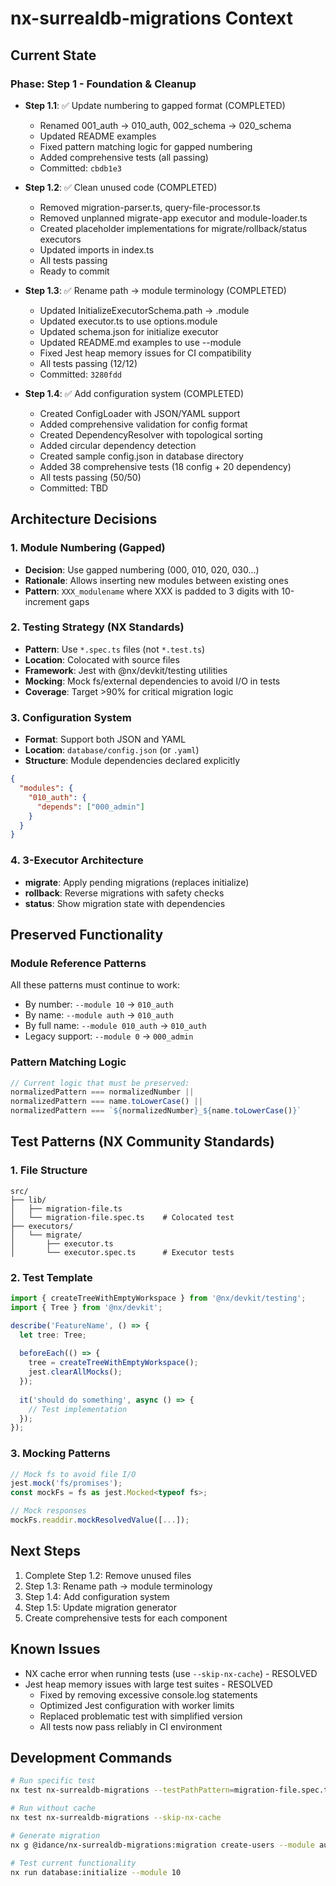 # nx-surrealdb-migrations Context

## Current State

### Phase: Step 1 - Foundation & Cleanup
- **Step 1.1**: ✅ Update numbering to gapped format (COMPLETED)
  - Renamed 001_auth → 010_auth, 002_schema → 020_schema
  - Updated README examples
  - Fixed pattern matching logic for gapped numbering
  - Added comprehensive tests (all passing)
  - Committed: `cbdb1e3`
  
- **Step 1.2**: ✅ Clean unused code (COMPLETED)
  - Removed migration-parser.ts, query-file-processor.ts
  - Removed unplanned migrate-app executor and module-loader.ts
  - Created placeholder implementations for migrate/rollback/status executors
  - Updated imports in index.ts
  - All tests passing
  - Ready to commit

- **Step 1.3**: ✅ Rename path → module terminology (COMPLETED)
  - Updated InitializeExecutorSchema.path → .module
  - Updated executor.ts to use options.module
  - Updated schema.json for initialize executor
  - Updated README.md examples to use --module
  - Fixed Jest heap memory issues for CI compatibility
  - All tests passing (12/12)
  - Committed: `3280fdd`

- **Step 1.4**: ✅ Add configuration system (COMPLETED)
  - Created ConfigLoader with JSON/YAML support
  - Added comprehensive validation for config format
  - Created DependencyResolver with topological sorting
  - Added circular dependency detection
  - Created sample config.json in database directory
  - Added 38 comprehensive tests (18 config + 20 dependency)
  - All tests passing (50/50)
  - Committed: TBD

## Architecture Decisions

### 1. Module Numbering (Gapped)
- **Decision**: Use gapped numbering (000, 010, 020, 030...)
- **Rationale**: Allows inserting new modules between existing ones
- **Pattern**: `XXX_modulename` where XXX is padded to 3 digits with 10-increment gaps

### 2. Testing Strategy (NX Standards)
- **Pattern**: Use `*.spec.ts` files (not `*.test.ts`)
- **Location**: Colocated with source files
- **Framework**: Jest with @nx/devkit/testing utilities
- **Mocking**: Mock fs/external dependencies to avoid I/O in tests
- **Coverage**: Target >90% for critical migration logic

### 3. Configuration System
- **Format**: Support both JSON and YAML
- **Location**: `database/config.json` (or `.yaml`)
- **Structure**: Module dependencies declared explicitly
```json
{
  "modules": {
    "010_auth": {
      "depends": ["000_admin"]
    }
  }
}
```

### 4. 3-Executor Architecture
- **migrate**: Apply pending migrations (replaces initialize)
- **rollback**: Reverse migrations with safety checks
- **status**: Show migration state with dependencies

## Preserved Functionality

### Module Reference Patterns
All these patterns must continue to work:
- By number: `--module 10` → `010_auth`
- By name: `--module auth` → `010_auth`
- By full name: `--module 010_auth` → `010_auth`
- Legacy support: `--module 0` → `000_admin`

### Pattern Matching Logic
```typescript
// Current logic that must be preserved:
normalizedPattern === normalizedNumber ||
normalizedPattern === name.toLowerCase() ||
normalizedPattern === `${normalizedNumber}_${name.toLowerCase()}`
```

## Test Patterns (NX Community Standards)

### 1. File Structure
```
src/
├── lib/
│   ├── migration-file.ts
│   └── migration-file.spec.ts    # Colocated test
├── executors/
│   └── migrate/
│       ├── executor.ts
│       └── executor.spec.ts      # Executor tests
```

### 2. Test Template
```typescript
import { createTreeWithEmptyWorkspace } from '@nx/devkit/testing';
import { Tree } from '@nx/devkit';

describe('FeatureName', () => {
  let tree: Tree;
  
  beforeEach(() => {
    tree = createTreeWithEmptyWorkspace();
    jest.clearAllMocks();
  });
  
  it('should do something', async () => {
    // Test implementation
  });
});
```

### 3. Mocking Patterns
```typescript
// Mock fs to avoid file I/O
jest.mock('fs/promises');
const mockFs = fs as jest.Mocked<typeof fs>;

// Mock responses
mockFs.readdir.mockResolvedValue([...]);
```

## Next Steps

1. Complete Step 1.2: Remove unused files
2. Step 1.3: Rename path → module terminology
3. Step 1.4: Add configuration system
4. Step 1.5: Update migration generator
5. Create comprehensive tests for each component

## Known Issues

- NX cache error when running tests (use `--skip-nx-cache`) - RESOLVED
- Jest heap memory issues with large test suites - RESOLVED
  - Fixed by removing excessive console.log statements
  - Optimized Jest configuration with worker limits
  - Replaced problematic test with simplified version
  - All tests now pass reliably in CI environment

## Development Commands

```bash
# Run specific test
nx test nx-surrealdb-migrations --testPathPattern=migration-file.spec.ts

# Run without cache
nx test nx-surrealdb-migrations --skip-nx-cache

# Generate migration
nx g @idance/nx-surrealdb-migrations:migration create-users --module auth

# Test current functionality
nx run database:initialize --module 10
```